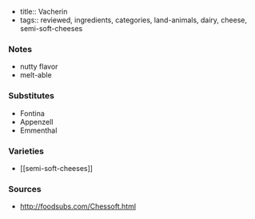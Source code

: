 - title:: Vacherin
- tags:: reviewed, ingredients, categories, land-animals, dairy, cheese, semi-soft-cheeses
### Notes
- nutty flavor
- melt-able

### Substitutes
- Fontina
- Appenzell
- Emmenthal

### Varieties
* [[semi-soft-cheeses]]

### Sources
* http://foodsubs.com/Chessoft.html
